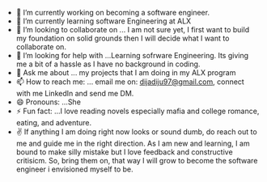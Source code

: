 - 🔭 I’m currently working on becoming a software engineer.
- 🌱 I’m currently learning software Engineering at ALX
- 👯 I’m looking to collaborate on ... I am not sure yet, I first want to build my foundation on solid grounds then I will decide what I want to collaborate on. 
- 🤔 I’m looking for help with ...Learning sofrware Engineering. Its giving me a bit of a hassle as I have no background in coding. 
- 💬 Ask me about ... my projects that I am doing in my ALX program
- 📫 How to reach me: ... email me on: dijadiju97@gmail.com, connect with me LinkedIn and send me DM.
- 😄 Pronouns: ...She
- ⚡ Fun fact: ...I love reading novels especially mafia and college romance, eating, and adventure. 
- ✌  If anything I am doing right now looks or sound dumb, do reach out to me and guide me in the right direction. As I am new and learning, I am bound to make silly mistake but I love feedback and constructive critisicm. So, bring them on, that way I will grow to become the software engineer i envisioned myself to be. 
